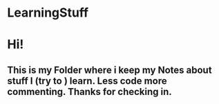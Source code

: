# LearningStuff

# Hi!

## This is my Folder where i keep my Notes about stuff I (try to ) learn. Less code more commenting. Thanks for checking in.
